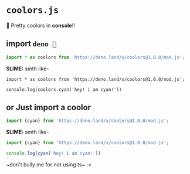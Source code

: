 # `coolors.js`

🌈 Pretty coolors in **console**!!

## import `deno 🦖`
```js
import * as coolors from 'https://deno.land/x/coolors@1.0.0/mod.js';
```

**SLIME:** smth like-

```
import * as coolors from 'https://deno.land/x/coolors@1.0.0/mod.js';

console.log(coolors.cyan('hey! i am cyan!'))
```

## or Just import a coolor
```js
import {cyan} from 'https://deno.land/x/coolors@1.0.0/mod.js';
```

**SLIME:** smth like-

```js
import {cyan} from 'https://deno.land/x/coolors@1.0.0/mod.js';

console.log(cyan('hey! i am cyan!'))
```

~don't bully me for not using ts~ :<
